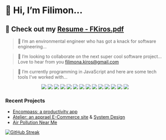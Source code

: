 

# 👋 Hi, I’m Filimon...

## :page_with_curl: Check out my [Resume - FKiros.pdf](https://github.com/FilimonK-Git/FilimonK-Git/files/10036904/Resume.-.FKiros.pdf)

> 👀 I’m an environmental engineer who has got a knack for software engineering...

> 💞️ I’m looking to collaborate on the next super cool software project... Love to hear from you filimona.kiros@gmail.com

> 🌱 I’m currently programming in JavaScript and here are some tech tools I've worked with...

<div align="center">
     <img src="https://img.shields.io/badge/-ReactJs-61DAFB?logo=react&style=for-the-badge&logoColor=black">
     <img src="https://img.shields.io/badge/-Redux-764ABC?logo=redux&logoColor=white&style=for-the-badge">
     <img src="https://shields.io/badge/Node-339933?logo=node.js&logoColor=black&style=for-the-badge">
     <img src="https://shields.io/badge/Express-000000?logo=express&logoColor=white&style=for-the-badge">
     <img src="https://shields.io/badge/PostgreSQL-4169E1?logo=postgresql&logoColor=white&style=for-the-badge">
     <img src="https://img.shields.io/badge/-MongoDB-47A248?logo=mongodb&logoColor=white&style=for-the-badge">
     <img src="https://img.shields.io/badge/-MySQL-4479A1?logo=mysql&logoColor=white&style=for-the-badge">
     <img src="https://img.shields.io/badge/-AWS-232F3E?logo=amazonaws&logoColor=white&style=for-the-badge">
     <img src="https://img.shields.io/badge/-Docker-2496ED?logo=docker&logoColor=white&style=for-the-badge">
     <img src="https://shields.io/badge/MaterialUI-007FFF?logo=mui&logoColor=white&style=for-the-badge">
     <img src="https://shields.io/badge/Jest-C21325?logo=jest&logoColor=white&style=for-the-badge">
     <img src="https://img.shields.io/badge/-NGINX-009639?logo=nginx&logoColor=white&style=for-the-badge">
     <img src="https://img.shields.io/badge/-Ubuntu-E95420?logo=ubuntu&logoColor=white&style=for-the-badge">
     <img src="https://img.shields.io/badge/-Figma-B2E7E8?logo=figma&logoColor=black&style=for-the-badge">

</div>


###  Recent Projects


- [Encompass: a productivity app](https://github.com/FilimonK-Git/Encompass)
- [Atelier: an apprael E-Commerce site](https://github.com/FilimonK-Git/Atelier) & [System Design](https://github.com/FilimonK-Git/System-Design)
- [Air Pollution Near Me](https://github.com/FilimonK-Git/Air-Pollution-Near-Me)


[![GitHub Streak](https://github-readme-streak-stats.herokuapp.com/?user=FilimonK-Git&theme=gruvbox)](https://git.io/streak-stats)

<!---
FilimonK-Git/FilimonK-Git is a ✨ special ✨ repository because its `README.md` (this file) appears on your GitHub profile.
You can click the Preview link to take a look at your changes.
--->


